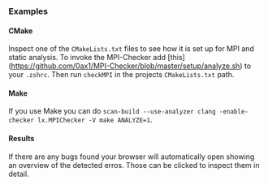 ### Examples

#### CMake
Inspect one of the `CMakeLists.txt` files to see how it is set up for MPI and static analysis.
To invoke the MPI-Checker add [this] (https://github.com/0ax1/MPI-Checker/blob/master/setup/analyze.sh)
to your `.zshrc`. Then run `checkMPI` in the projects `CMakeLists.txt` path.

#### Make
If you use Make you can do `scan-build --use-analyzer clang -enable-checker
lx.MPIChecker -V make ANALYZE=1`.

#### Results
If there are any bugs found your browser will automatically open showing an
overview of the detected erros. Those can be clicked to inspect them in detail.
